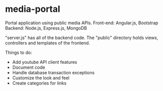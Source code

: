 # media-portal
Portal application using public media APIs. 
Front-end: Angular.js, Bootstrap
Backend: Node.js, Express.js, MongoDB

"server.js" has all of the backend code. The "public" directory holds views, controllers and templates of the frontend. 

Things to do:
* Add youtube API client features
* Document code
* Handle database transaction exceptions
* Customize the look and feel
* Create categories for links
